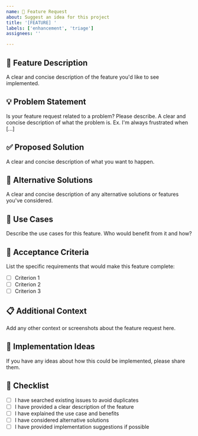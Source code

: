 ```yaml
---
name: 🚀 Feature Request
about: Suggest an idea for this project
title: '[FEATURE] '
labels: ['enhancement', 'triage']
assignees: ''

---
```


## 🚀 Feature Description
A clear and concise description of the feature you'd like to see implemented.

## 💡 Problem Statement
Is your feature request related to a problem? Please describe. A clear and concise description of what the problem is. Ex. I'm always frustrated when [...]

## ✅ Proposed Solution
A clear and concise description of what you want to happen.

## 🔄 Alternative Solutions
A clear and concise description of any alternative solutions or features you've considered.

## 📱 Use Cases
Describe the use cases for this feature. Who would benefit from it and how?

## 🎯 Acceptance Criteria
List the specific requirements that would make this feature complete:
- [ ] Criterion 1
- [ ] Criterion 2
- [ ] Criterion 3

## 📋 Additional Context
Add any other context or screenshots about the feature request here.

## 🔧 Implementation Ideas
If you have any ideas about how this could be implemented, please share them.

## 📝 Checklist
- [ ] I have searched existing issues to avoid duplicates
- [ ] I have provided a clear description of the feature
- [ ] I have explained the use case and benefits
- [ ] I have considered alternative solutions
- [ ] I have provided implementation suggestions if possible
